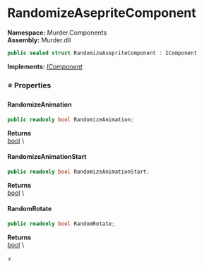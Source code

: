 # RandomizeAsepriteComponent

**Namespace:** Murder.Components \
**Assembly:** Murder.dll

```csharp
public sealed struct RandomizeAsepriteComponent : IComponent
```

**Implements:** _[IComponent](/Bang/Components/IComponent.html)_

### ⭐ Properties
#### RandomizeAnimation
```csharp
public readonly bool RandomizeAnimation;
```

**Returns** \
[bool](https://learn.microsoft.com/en-us/dotnet/api/System.Boolean?view=net-7.0) \
#### RandomizeAnimationStart
```csharp
public readonly bool RandomizeAnimationStart;
```

**Returns** \
[bool](https://learn.microsoft.com/en-us/dotnet/api/System.Boolean?view=net-7.0) \
#### RandomRotate
```csharp
public readonly bool RandomRotate;
```

**Returns** \
[bool](https://learn.microsoft.com/en-us/dotnet/api/System.Boolean?view=net-7.0) \


⚡